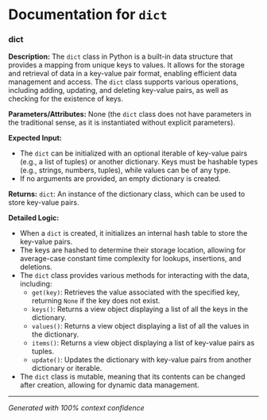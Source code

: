 # Documentation for `dict`

### dict

**Description:**
The `dict` class in Python is a built-in data structure that provides a mapping from unique keys to values. It allows for the storage and retrieval of data in a key-value pair format, enabling efficient data management and access. The `dict` class supports various operations, including adding, updating, and deleting key-value pairs, as well as checking for the existence of keys.

**Parameters/Attributes:**
None (the `dict` class does not have parameters in the traditional sense, as it is instantiated without explicit parameters).

**Expected Input:**
- The `dict` can be initialized with an optional iterable of key-value pairs (e.g., a list of tuples) or another dictionary. Keys must be hashable types (e.g., strings, numbers, tuples), while values can be of any type.
- If no arguments are provided, an empty dictionary is created.

**Returns:**
`dict`: An instance of the dictionary class, which can be used to store key-value pairs.

**Detailed Logic:**
- When a `dict` is created, it initializes an internal hash table to store the key-value pairs.
- The keys are hashed to determine their storage location, allowing for average-case constant time complexity for lookups, insertions, and deletions.
- The `dict` class provides various methods for interacting with the data, including:
  - `get(key)`: Retrieves the value associated with the specified key, returning `None` if the key does not exist.
  - `keys()`: Returns a view object displaying a list of all the keys in the dictionary.
  - `values()`: Returns a view object displaying a list of all the values in the dictionary.
  - `items()`: Returns a view object displaying a list of key-value pairs as tuples.
  - `update()`: Updates the dictionary with key-value pairs from another dictionary or iterable.
- The `dict` class is mutable, meaning that its contents can be changed after creation, allowing for dynamic data management.

---
*Generated with 100% context confidence*

